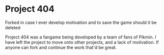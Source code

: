 # Project 404

Forked in case I ever develop motivation and to save the game should it be deleted

Project 404 was a fangame being developed by a team of fans of Pikmin.
I have left the project to move onto other projects, and a lack of motivation.
If anyone can fork and continue the work that'd be great.
